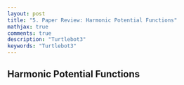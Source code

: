 ```yaml
---
layout: post
title: "5. Paper Review: Harmonic Potential Functions"
mathjax: true
comments: true
description: "Turtlebot3"
keywords: "Turtlebot3"
---  
```


## Harmonic Potential Functions
